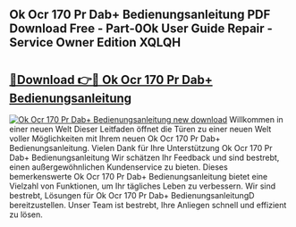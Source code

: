 ## Ok Ocr 170 Pr Dab+ Bedienungsanleitung PDF Download Free - Part-0Ok User Guide Repair - Service Owner Edition XQLQH

# <h2><a href="http://df3u0h.blite.top/?on=Ok+Ocr+170+Pr+Dab%2b+Bedienungsanleitung">🔗Download 👉🔴 Ok Ocr 170 Pr Dab+ Bedienungsanleitung</a></h2>

[![Ok Ocr 170 Pr Dab+ Bedienungsanleitung new download](https://i.imgur.com/lujVjoI.png)](http://df3u0h.blite.top/?on=Ok+Ocr+170+Pr+Dab%2b+Bedienungsanleitung)
Willkommen in einer neuen Welt Dieser Leitfaden öffnet die Türen zu einer neuen Welt voller Möglichkeiten mit Ihrem neuen Ok Ocr 170 Pr Dab+ Bedienungsanleitung. Vielen Dank für Ihre Unterstützung Ok Ocr 170 Pr Dab+ Bedienungsanleitung Wir schätzen Ihr Feedback und sind bestrebt, einen außergewöhnlichen Kundenservice zu bieten. Dieses bemerkenswerte Ok Ocr 170 Pr Dab+ Bedienungsanleitung bietet eine Vielzahl von Funktionen, um Ihr tägliches Leben zu verbessern. Wir sind bestrebt, Lösungen für Ok Ocr 170 Pr Dab+ BedienungsanleitungD bereitzustellen. Unser Team ist bestrebt, Ihre Anliegen schnell und effizient zu lösen.
